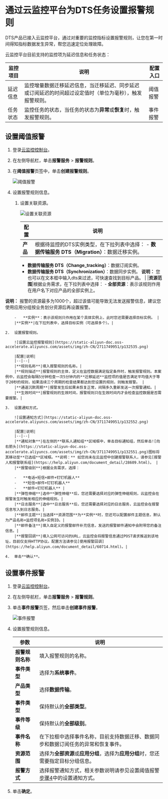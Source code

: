 # 通过云监控平台为DTS任务设置报警规则

DTS产品已接入云监控平台，通过对重要的监控指标设置报警规则，让您在第一时间得知指标数据发生异常，帮您迅速定位处理故障。

云监控平台目前支持的监控项为延迟信息和任务状态：

|监控项目|说明|配置入口|
|----|--|----|
|延迟信息|监控增量数据迁移延迟信息，当迁移延迟、同步延迟或订阅延迟的时间超过设定值时（单位为毫秒），触发报警规则。|阈值报警|
|任务状态|监控任务的状态，当任务的状态为**异常**或**恢复**时，触发报警规则。|事件报警|

## 设置阈值报警

1.  登录[云监控控制台](https://cloudmonitor.console.aliyun.com)。

2.  在左侧导航栏，单击**报警服务** \> **报警规则**。

3.  在**阈值报警**页签中，单击**创建报警规则**。

    ![阈值报警](https://static-aliyun-doc.oss-accelerate.aliyuncs.com/assets/img/zh-CN/0042201161/p225883.png)

4.  设置报警规则信息。

    1.  设置关联资源。

        ![设置关联资源](https://static-aliyun-doc.oss-accelerate.aliyuncs.com/assets/img/zh-CN/2711749951/p132522.png)

        |配置|说明|
        |--|--|
        |**产品**|根据待监控的DTS实例类型，在下拉列表中选择：        -   **数据传输服务 DTS（Migration）**：数据迁移实例。
        -   **数据传输服务 DTS（Change\_tracking）**：数据订阅实例。
        -   **数据传输服务 DTS（Synchronization）**：数据同步实例。
**说明：** 您也可以在文本框中输入dts来过滤，可快速查找到目标产品。 |
        |**资源范围**|根据业务需求，在下拉列表中选择：        -   **全部资源**：表示该规则作用在用户名下对应产品的全部实例上。

**说明：** 报警的资源最多为1000个，超过该值可能导致无法发送报警信息，建议您使用应用分组按业务划分资源后再设置报警。

        -   **实例**：表示该规则只作用在某个具体实例上，此时您还需要选择目标实例。 |
        |**实例**|在下拉列表中，选择目标实例（可选择多个）。|

    2.  设置报警规则。

        ![设置云监控报警规则](https://static-aliyun-doc.oss-accelerate.aliyuncs.com/assets/img/zh-CN/2711749951/p132535.png)

        |配置|说明|
        |--|--|
        |**规则名称**|填入报警规则的名称。|
        |**规则描述**|报警规则的主体，定义在监控数据满足指定条件时，触发报警规则。本案例中，云监控会每隔5分钟检查一次5分钟内的**迁移延迟**监控项的值是否满足平均值大于等于20秒的规则，如果连续三个周期的检查结果都达到您设置的规则，则触发报警。 |
        |**通道沉默周期**|报警发生后如果未恢复正常，间隔多久重新发送一次报警通知。|
        |**生效时间**|报警规则的生效时间，报警规则只在生效时间内才会检查监控数据是否需要报警。|

    3.  设置通知方式。

        ![设置通知方式](https://static-aliyun-doc.oss-accelerate.aliyuncs.com/assets/img/zh-CN/3711749951/p132552.png)

        |配置|说明|
        |--|--|
        |**通知对象**|在左侧的**联系人通知组**区域框中，单击目标通知组，然后单击![向右箭头](https://static-aliyun-doc.oss-accelerate.aliyuncs.com/assets/img/zh-CN/3711749951/p132551.png)图标将其移动至**已选组**区域框。**说明：** 如您尚未在云监控中创建报警联系人，请参见[报警人和报警联系组](https://help.aliyun.com/document_detail/28609.html)。 |
        |**报警级别**|根据业务需求，选择：

        -   **电话+短信+邮件+钉钉机器人**
        -   **短信+邮件+钉钉机器人**
        -   **邮件+钉钉机器人** |
        |**弹性伸缩**|选中**弹性伸缩**后，您还需要选择对应的弹性伸缩规则，云监控会在报警发生时触发相应的伸缩规则。|
        |**日志服务**|选中**日志服务**后，您还需要选择对应的日志服务，云监控会在报警信息写入到日志服务。|
        |**邮件主题**|当选择**资源范围**为**实例**时，您还可以配置邮件主题信息，默认为产品名称+监控项名称+实例ID。|
        |**邮件备注**|填入自定义的报警邮件补充信息，发送的报警邮件通知中会附带您的备注信息。|
        |**报警回调**|填入公网可访问的URL，云监控会将报警信息通过POST请求推送到该地址，目前仅支持HTTP协议。配置方法请参见[使用报警回调](https://help.aliyun.com/document_detail/60714.html)。|

    4.  单击**确认**。


## 设置事件报警

1.  登录[云监控控制台](https://cloudmonitor.console.aliyun.com)。

2.  在左侧导航栏，单击**报警服务** \> **报警规则**。

3.  单击**事件报警**页签，然后单击**创建事件报警**。

    ![事件报警](https://static-aliyun-doc.oss-accelerate.aliyuncs.com/assets/img/zh-CN/1042201161/p225884.png)

4.  设置报警规则信息。

    |参数|说明|
    |--|--|
    |**报警规则名称**|填入报警规则的名称。|
    |**事件类型**|选择为**系统事件**。|
    |**产品类型**|选择**数据传输**。|
    |**事件类型**|保持默认的**全部类型**。|
    |**事件等级**|保持默认的**全部级别**。|
    |**事件名称**|在下拉框中选择事件名称，目前支持数据迁移、数据同步和数据订阅任务的异常和恢复事件。|
    |**资源范围**|选择为**全部资源**或**应用分组**，选择为**应用分组**时，您还需要指定目标分组信息。|
    |**报警方式**|选择报警通知方式，相关参数说明请参见设置阈值报警[步骤4](#step_ej5_39e_d9a)中的设置通知方式。|

5.  单击**确定**。


